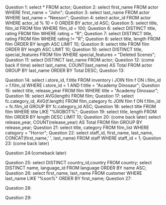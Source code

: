 Question 1:
select * FROM actor;
Question 2:
select first_name FROM actor WHERE first_name = "John";
Question 3:
select last_name FROM actor WHERE last_name = "Neeson";
Question 4:
select actor_id FROM actor WHERE actor_id % 10 = 0 ORDER BY actor_id ASC;
Question 5:
select title, film_id FROM film WHERE film_id = 100;
Question 6:
select DISTINCT title, rating FROM film WHERE rating = "R";
Question 7:
select DISTINCT title, rating FROM film WHERE rating != "R";
Question 8:
select title, length FROM film ORDER BY length ASC LIMIT 10;
Question 9:
select title FROM film ORDER BY length ASC LIMIT 10;
Question 10:
select DISTINCT title, special_features FROM film WHERE special_features = "Deleted Scenes";
Question 11:
select DISTINCT last_name FROM actor;
Question 12: (come back if time)
select last_name, COUNT(last_name) AS Total FROM actor GROUP BY last_name ORDER BY Total DESC;
Question 13:

Question 14:
select i.store_id, f.title FROM inventory i JOIN film f ON i.film_id = f.film_id WHERE i.store_id = 1 AND f.title = "Academy Dinosaur";
Question 15:
select title, release_year FROM film WHERE title = "Academy Dinosaur";
Question 16:
select AVG(length) FROM film;
Question 17:
select fc.category_id, AVG(f.length) FROM film_category fc JOIN film f ON f.film_id = fc.film_id GROUP BY fc.category_id ASC;
Question 18:
select title FROM film WHERE title LIKE "%ROBOT%";
Question 19:
select title, length FROM film ORDER BY length DESC LIMIT 10;
Question 20: (come back later)
select release_year, COUNT(release_year) AS Total FROM film GROUP BY release_year;
Question 21:
select title, category FROM film_list WHERE category = "Horror";
Question 22:
select staff_id, first_name, last_name, CONCAT(first_name,' ', last_name) FROM staff WHERE staff_id = 1;
Question 23: (come back later)

Question 24:(comeback later)

Question 25:
select DISTINCT country_id,country FROM country;
select DISTINCT name, language_id FROM language ORDER BY name ASC;
Question 26:
select first_name, last_name FROM customer WHERE last_name LIKE "%son%" ORDER BY first_name;
Question 27:

Question 28:

Question 29:
